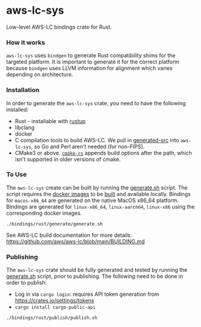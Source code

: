 aws-lc-sys
============

Low-level AWS-LC bindings crate for Rust.

### How it works
`aws-lc-sys` uses `bindgen` to generate Rust compatibility shims for the targeted platform. It is important to generate it for the correct platform because `bindgen` uses LLVM information for alignment which varies depending on architecture.

### Installation

In order to generate the `aws-lc-sys` crate, you need to have the following installed:

* Rust - installable with [rustup](https://rustup.rs/)
* libclang
* docker
* C compilation tools to build AWS-LC. We pull in [generated-src](https://github.com/aws/aws-lc/tree/main/generated-src) into `aws-lc-sys`, so Go and Perl aren't needed (for non-FIPS).
* CMake3 or above. [`cmake-rs`](https://docs.rs/cmake/latest/cmake/) appends build options after the path, which isn't supported in older versions of cmake.

### To Use
The `aws-lc-sys` create can be built by running the [generate.sh](./generate/generate.sh) script. 
The script requires the [docker images](../../tests/ci/docker_images/rust) to 
be [built](../../tests/ci/docker_images/rust/build_images.sh) and available locally. Bindings for `macos-x86_64` are generated on the native MacOS x86_64 platform. Bindings are generated for `linux-x86_64`, `linux-aarch64`, `linux-x86` using the corresponding docker images.

```
./bindings/rust/generate/generate.sh
```

See AWS-LC build documentation for more details: https://github.com/aws/aws-lc/blob/main/BUILDING.md

### Publishing
The `aws-lc-sys` crate should be fully generated and tested by running the [generate.sh](./generate/generate.sh) script, prior to publishing.
The following need to be done in order to publish:
* Log in via `cargo login`: requires API token generation from https://crates.io/settings/tokens
* `cargo install cargo-public-api`

```
./bindings/rust/publish/publish.sh
```
